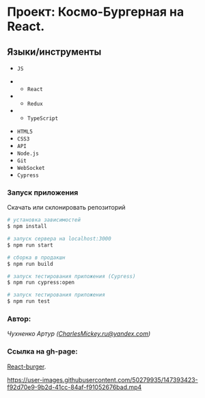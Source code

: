 # Проект: Космо-Бургерная на React.

## Языки/инструменты
* `JS`
- * `React`
- * `Redux`
- * `TypeScript`



* `HTML5`
* `CSS3`
* `API`
* `Node.js`
* `Git`
* `WebSocket`
* `Cypress`



### Запуск приложения
Скачать или склонировать репозиторий
```sh
# установка зависимостей
$ npm install

# запуск сервера на localhost:3000
$ npm run start

# сборка в продакшн
$ npm run build

# запуск тестирования приложения (Cypress)
$ npm run cypress:open

# запуск тестирования приложения
$ npm run test
```

### Автор:
*Чухненко Артур (CharlesMickey.ru@yandex.com)*

### Ссылка на gh-page:
[React-burger](https://charlesmickey.github.io/react-burger/). 



https://user-images.githubusercontent.com/50279935/147393423-f92d70e9-9b2d-41cc-84af-f91052676bad.mp4

